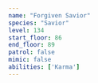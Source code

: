 ```yaml
---
name: "Forgiven Savior"
species: "Savior"
level: 134
start_floor: 86
end_floor: 89
patrol: false
mimic: false
abilities: ['Karma']
---
```

